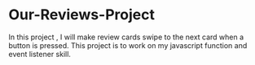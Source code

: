 # Our-Reviews-Project

In this project , I will make review cards swipe to the next card when a button is pressed.  This project is to work on my javascript function and event listener skill. 